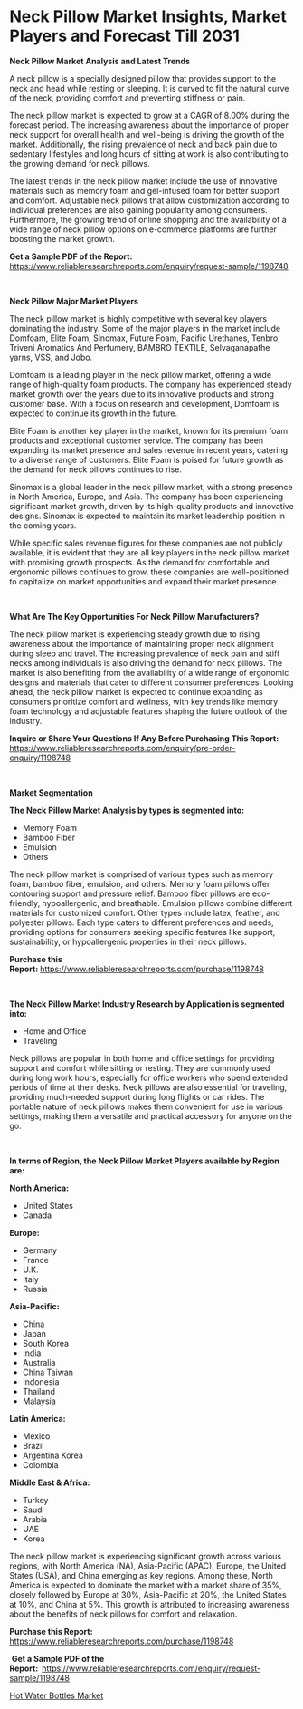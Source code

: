 <p><h1>Neck Pillow Market Insights, Market Players and Forecast Till 2031</h1></p><p><strong>Neck Pillow Market Analysis and Latest Trends</strong></p>
<p><p>A neck pillow is a specially designed pillow that provides support to the neck and head while resting or sleeping. It is curved to fit the natural curve of the neck, providing comfort and preventing stiffness or pain.</p><p>The neck pillow market is expected to grow at a CAGR of 8.00% during the forecast period. The increasing awareness about the importance of proper neck support for overall health and well-being is driving the growth of the market. Additionally, the rising prevalence of neck and back pain due to sedentary lifestyles and long hours of sitting at work is also contributing to the growing demand for neck pillows.</p><p>The latest trends in the neck pillow market include the use of innovative materials such as memory foam and gel-infused foam for better support and comfort. Adjustable neck pillows that allow customization according to individual preferences are also gaining popularity among consumers. Furthermore, the growing trend of online shopping and the availability of a wide range of neck pillow options on e-commerce platforms are further boosting the market growth.</p></p>
<p><strong>Get a Sample PDF of the Report:&nbsp;</strong> <a href="https://www.reliableresearchreports.com/enquiry/request-sample/1198748">https://www.reliableresearchreports.com/enquiry/request-sample/1198748</a></p>
<p>&nbsp;</p>
<p><strong>Neck Pillow Major Market Players</strong></p>
<p><p>The neck pillow market is highly competitive with several key players dominating the industry. Some of the major players in the market include Domfoam, Elite Foam, Sinomax, Future Foam, Pacific Urethanes, Tenbro, Triveni Aromatics And Perfumery, BAMBRO TEXTILE, Selvaganapathe yarns, VSS, and Jobo.</p><p>Domfoam is a leading player in the neck pillow market, offering a wide range of high-quality foam products. The company has experienced steady market growth over the years due to its innovative products and strong customer base. With a focus on research and development, Domfoam is expected to continue its growth in the future.</p><p>Elite Foam is another key player in the market, known for its premium foam products and exceptional customer service. The company has been expanding its market presence and sales revenue in recent years, catering to a diverse range of customers. Elite Foam is poised for future growth as the demand for neck pillows continues to rise.</p><p>Sinomax is a global leader in the neck pillow market, with a strong presence in North America, Europe, and Asia. The company has been experiencing significant market growth, driven by its high-quality products and innovative designs. Sinomax is expected to maintain its market leadership position in the coming years.</p><p>While specific sales revenue figures for these companies are not publicly available, it is evident that they are all key players in the neck pillow market with promising growth prospects. As the demand for comfortable and ergonomic pillows continues to grow, these companies are well-positioned to capitalize on market opportunities and expand their market presence.</p></p>
<p>&nbsp;</p>
<p><strong>What Are The Key Opportunities For Neck Pillow Manufacturers?</strong></p>
<p><p>The neck pillow market is experiencing steady growth due to rising awareness about the importance of maintaining proper neck alignment during sleep and travel. The increasing prevalence of neck pain and stiff necks among individuals is also driving the demand for neck pillows. The market is also benefiting from the availability of a wide range of ergonomic designs and materials that cater to different consumer preferences. Looking ahead, the neck pillow market is expected to continue expanding as consumers prioritize comfort and wellness, with key trends like memory foam technology and adjustable features shaping the future outlook of the industry.</p></p>
<p><strong>Inquire or Share Your Questions If Any Before Purchasing This Report:</strong> <a href="https://www.reliableresearchreports.com/enquiry/pre-order-enquiry/1198748">https://www.reliableresearchreports.com/enquiry/pre-order-enquiry/1198748</a></p>
<p>&nbsp;</p>
<p><strong>Market Segmentation</strong></p>
<p><strong>The Neck Pillow Market Analysis by types is segmented into:</strong></p>
<p><ul><li>Memory Foam</li><li>Bamboo Fiber</li><li>Emulsion</li><li>Others</li></ul></p>
<p><p>The neck pillow market is comprised of various types such as memory foam, bamboo fiber, emulsion, and others. Memory foam pillows offer contouring support and pressure relief. Bamboo fiber pillows are eco-friendly, hypoallergenic, and breathable. Emulsion pillows combine different materials for customized comfort. Other types include latex, feather, and polyester pillows. Each type caters to different preferences and needs, providing options for consumers seeking specific features like support, sustainability, or hypoallergenic properties in their neck pillows.</p></p>
<p><strong>Purchase this Report:&nbsp;</strong><a href="https://www.reliableresearchreports.com/purchase/1198748">https://www.reliableresearchreports.com/purchase/1198748</a></p>
<p>&nbsp;</p>
<p><strong>The Neck Pillow Market Industry Research by Application is segmented into:</strong></p>
<p><ul><li>Home and Office</li><li>Traveling</li></ul></p>
<p><p>Neck pillows are popular in both home and office settings for providing support and comfort while sitting or resting. They are commonly used during long work hours, especially for office workers who spend extended periods of time at their desks. Neck pillows are also essential for traveling, providing much-needed support during long flights or car rides. The portable nature of neck pillows makes them convenient for use in various settings, making them a versatile and practical accessory for anyone on the go.</p></p>
<p>&nbsp;</p>
<p><strong>In terms of Region, the Neck Pillow Market Players available by Region are:</strong></p>
<p>
    <p> <strong> North America: </strong>
        <ul>
            <li>United States</li>
            <li>Canada</li>
        </ul>
        </p> 
    <p> <strong> Europe: </strong>
        <ul>
            <li>Germany</li>
            <li>France</li>
            <li>U.K.</li>
            <li>Italy</li>
            <li>Russia</li>
        </ul>
        </p> 
    <p> <strong> Asia-Pacific: </strong>
        <ul>
            <li>China</li>
            <li>Japan</li>
            <li>South Korea</li>
            <li>India</li>
            <li>Australia</li>
            <li>China Taiwan</li>
            <li>Indonesia</li>
            <li>Thailand</li>
            <li>Malaysia</li>
        </ul>
        </p> 
    <p> <strong> Latin America: </strong>
        <ul>
            <li>Mexico</li>
            <li>Brazil</li>
            <li>Argentina Korea</li>
            <li>Colombia</li>
        </ul>
        </p> 
    <p> <strong> Middle East & Africa: </strong>
        <ul>
            <li>Turkey</li>
            <li>Saudi</li>
            <li>Arabia</li>
            <li>UAE</li>
            <li>Korea</li>
        </ul>
    </p>
    </p>
<p><p>The neck pillow market is experiencing significant growth across various regions, with North America (NA), Asia-Pacific (APAC), Europe, the United States (USA), and China emerging as key regions. Among these, North America is expected to dominate the market with a market share of 35%, closely followed by Europe at 30%, Asia-Pacific at 20%, the United States at 10%, and China at 5%. This growth is attributed to increasing awareness about the benefits of neck pillows for comfort and relaxation.</p></p>
<p><strong>Purchase this Report: </strong><a href="https://www.reliableresearchreports.com/purchase/1198748">https://www.reliableresearchreports.com/purchase/1198748</a></p>
<p>&nbsp;<strong>Get a Sample PDF of the Report:&nbsp;&nbsp;</strong><a href="https://www.reliableresearchreports.com/enquiry/request-sample/1198748">https://www.reliableresearchreports.com/enquiry/request-sample/1198748</a></p>
<p><strong></strong></p>
<p><p><a href="https://github.com/pjcfca/Market-Research-Report-List-1/blob/main/hot-water-bottles-market.md">Hot Water Bottles Market</a></p></p>
